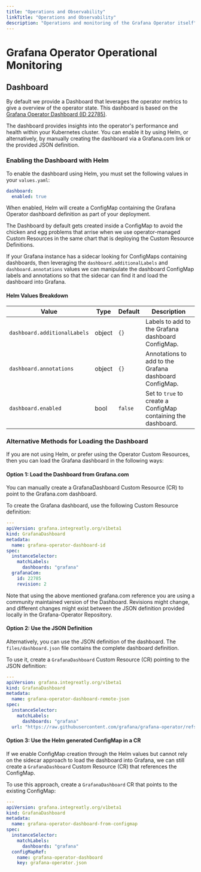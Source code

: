 ```yaml
---
title: "Operations and Observability"
linkTitle: "Operations and Observability"
description: "Operations and monitoring of the Grafana Operator itself"
---
```


# Grafana Operator Operational Monitoring

## Dashboard

By default we provide a Dashboard that leverages the operator metrics to give a overview of the operator state. This dashboard is based on the [Grafana Operator Dashboard (ID 22785)](https://grafana.com/grafana/dashboards/22785-grafana-operator/).

The dashboard provides insights into the operator's performance and health within your Kubernetes cluster. You can enable it by using Helm, or alternatively, by manually creating the dashboard via a Grafana.com link or the provided JSON definition.

### Enabling the Dashboard with Helm

To enable the dashboard using Helm, you must set the following values in your `values.yaml`:

```yaml
dashboard:
  enabled: true
```

When enabled, Helm will create a ConfigMap containing the Grafana Operator dashboard definition as part of your deployment.

The Dashboard by default gets created inside a ConfigMap to avoid the chicken and egg problems that arrise when we use operator-managed Custom Resources in the same chart that is deploying the Custom Resource Definitions.

If your Grafana instance has a sidecar looking for ConfigMaps containing dashboards, then leveraging the `dashboard.additionalLabels` and `dashboard.annotations` values we can manipulate the dashboard ConfigMap labels and annotations so that the sidecar can find it and load the dashboard into Grafana.

#### Helm Values Breakdown

| **Value**                        | **Type**  | **Default**  | **Description**                                                     |
|----------------------------------|-----------|-------------|----------------------------------------------------------------------|
| `dashboard.additionalLabels`     | object    | `{}`        | Labels to add to the Grafana dashboard ConfigMap.                    |
| `dashboard.annotations`          | object    | `{}`        | Annotations to add to the Grafana dashboard ConfigMap.               |
| `dashboard.enabled`              | bool      | `false`     | Set to `true` to create a ConfigMap containing the dashboard.        |

### Alternative Methods for Loading the Dashboard

If you are not using Helm, or prefer using the Operator Custom Resources, then you can load the Grafana dashboard in the following ways:

#### Option 1: Load the Dashboard from Grafana.com

You can manually create a GrafanaDashboard Custom Resource (CR) to point to the Grafana.com dashboard.

To create the Grafana dashboard, use the following Custom Resource definition:

```yaml
---
apiVersion: grafana.integreatly.org/v1beta1
kind: GrafanaDashboard
metadata:
  name: grafana-operator-dashboard-id
spec:
  instanceSelector:
    matchLabels:
      dashboards: "grafana"
  grafanaCom:
    id: 22785
    revision: 2
```

Note that using the above mentioned grafana.com reference you are using a community maintained version of the Dashboard. Revisions might change, and different changes might exist between the JSON definition provided locally in the Grafana-Operator Repository.

#### Option 2: Use the JSON Definition

Alternatively, you can use the JSON definition of the dashboard. The `files/dashboard.json` file contains the complete dashboard definition.

To use it, create a `GrafanaDashboard` Custom Resource (CR) pointing to the JSON definition:

```yaml
---
apiVersion: grafana.integreatly.org/v1beta1
kind: GrafanaDashboard
metadata:
  name: grafana-operator-dashboard-remote-json
spec:
  instanceSelector:
    matchLabels:
      dashboards: "grafana"
  url: "https://raw.githubusercontent.com/grafana/grafana-operator/refs/heads/master/deploy/helm/grafana-operator/files/dashboard.json"
```

#### Option 3: Use the Helm generated ConfigMap in a CR

If we enable ConfigMap creation through the Helm values but cannot rely on the sidecar approach to load the dashboard into Grafana, we can still create a `GrafanaDashboard` Custom Resource (CR) that references the ConfigMap.

To use this approach, create a `GrafanaDashboard` CR that points to the existing ConfigMap:

```yaml
---
apiVersion: grafana.integreatly.org/v1beta1
kind: GrafanaDashboard
metadata:
  name: grafana-operator-dashboard-from-configmap
spec:
  instanceSelector:
    matchLabels:
      dashboards: "grafana"
  configMapRef:
    name: grafana-operator-dashboard
    key: grafana-operator.json
```
